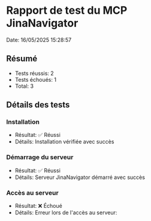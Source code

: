 # Rapport de test du MCP JinaNavigator

Date: 16/05/2025 15:28:57

## Résumé

- Tests réussis: 2
- Tests échoués: 1
- Total: 3

## Détails des tests

### Installation

- Résultat: ✅ Réussi
- Détails: Installation vérifiée avec succès

### Démarrage du serveur

- Résultat: ✅ Réussi
- Détails: Serveur JinaNavigator démarré avec succès

### Accès au serveur

- Résultat: ❌ Échoué
- Détails: Erreur lors de l'accès au serveur: 

